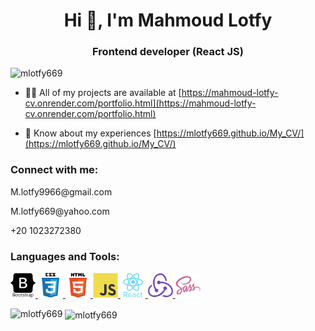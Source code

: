 <h1 align="center">Hi 👋, I'm Mahmoud Lotfy</h1>
<h3 align="center">Frontend developer (React JS)</h3>

<p align="left"> <img src="https://komarev.com/ghpvc/?username=mlotfy669&label=Profile%20views&color=0e75b6&style=flat" alt="mlotfy669" /> </p>

- 👨‍💻 All of my projects are available at [https://mahmoud-lotfy-cv.onrender.com/portfolio.html](https://mahmoud-lotfy-cv.onrender.com/portfolio.html)

- 📄 Know about my experiences [https://mlotfy669.github.io/My_CV/](https://mlotfy669.github.io/My_CV/)

<h3 align="left">Connect with me:</h3>
<p align="left">
	M.lotfy9966@gmail.com
</p>
<p align="left">
	M.lotfy669@yahoo.com
</p>
<p align="left">
	+20 1023272380
</p>

<h3 align="left">Languages and Tools:</h3>
<p align="left"> <a href="https://getbootstrap.com" target="_blank" rel="noreferrer"> <img src="https://raw.githubusercontent.com/devicons/devicon/master/icons/bootstrap/bootstrap-plain-wordmark.svg" alt="bootstrap" width="40" height="40"/> </a> <a href="https://www.w3schools.com/css/" target="_blank" rel="noreferrer"> <img src="https://raw.githubusercontent.com/devicons/devicon/master/icons/css3/css3-original-wordmark.svg" alt="css3" width="40" height="40"/> </a> <a href="https://www.w3.org/html/" target="_blank" rel="noreferrer"> <img src="https://raw.githubusercontent.com/devicons/devicon/master/icons/html5/html5-original-wordmark.svg" alt="html5" width="40" height="40"/> </a> <a href="https://developer.mozilla.org/en-US/docs/Web/JavaScript" target="_blank" rel="noreferrer"> <img src="https://raw.githubusercontent.com/devicons/devicon/master/icons/javascript/javascript-original.svg" alt="javascript" width="40" height="40"/> </a> <a href="https://reactjs.org/" target="_blank" rel="noreferrer"> <img src="https://raw.githubusercontent.com/devicons/devicon/master/icons/react/react-original-wordmark.svg" alt="react" width="40" height="40"/> </a> <a href="https://redux.js.org" target="_blank" rel="noreferrer"> <img src="https://raw.githubusercontent.com/devicons/devicon/master/icons/redux/redux-original.svg" alt="redux" width="40" height="40"/> </a> <a href="https://sass-lang.com" target="_blank" rel="noreferrer"> <img src="https://raw.githubusercontent.com/devicons/devicon/master/icons/sass/sass-original.svg" alt="sass" width="40" height="40"/> </a> </p>

<p><img align="left" src="https://github-readme-stats.vercel.app/api/top-langs?username=mlotfy669&show_icons=true&locale=en&layout=compact" alt="mlotfy669" /></p>

<p>&nbsp;<img align="center" src="https://github-readme-stats.vercel.app/api?username=mlotfy669&show_icons=true&locale=en" alt="mlotfy669" /></p>


